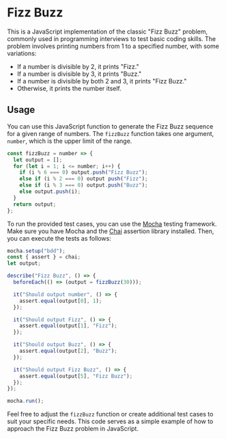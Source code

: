 # Fizz Buzz

This is a JavaScript implementation of the classic "Fizz Buzz" problem, commonly used in programming interviews to test basic coding skills. The problem involves printing numbers from 1 to a specified number, with some variations:

- If a number is divisible by 2, it prints "Fizz."
- If a number is divisible by 3, it prints "Buzz."
- If a number is divisible by both 2 and 3, it prints "Fizz Buzz."
- Otherwise, it prints the number itself.

## Usage

You can use this JavaScript function to generate the Fizz Buzz sequence for a given range of numbers. The `fizzBuzz` function takes one argument, `number`, which is the upper limit of the range.

```javascript
const fizzBuzz = number => {
  let output = [];
  for (let i = 1; i <= number; i++) {
    if (i % 6 === 0) output.push("Fizz Buzz");
    else if (i % 2 === 0) output push("Fizz");
    else if (i % 3 === 0) output.push("Buzz");
    else output.push(i);
  }
  return output;
};
```

To run the provided test cases, you can use the [Mocha](https://mochajs.org/) testing framework. Make sure you have Mocha and the [Chai](https://www.chaijs.com/) assertion library installed. Then, you can execute the tests as follows:

```javascript
mocha.setup("bdd");
const { assert } = chai;
let output;

describe("Fizz Buzz", () => {
  beforeEach(() => (output = fizzBuzz(30)));

  it("Should output number", () => {
    assert.equal(output[0], 1);
  });

  it("Should output Fizz", () => {
    assert.equal(output[1], "Fizz");
  });

  it("Should output Buzz", () => {
    assert.equal(output[2], "Buzz");
  });

  it("Should output Fizz Buzz", () => {
    assert.equal(output[5], "Fizz Buzz");
  });
});

mocha.run();
```

Feel free to adjust the `fizzBuzz` function or create additional test cases to suit your specific needs. This code serves as a simple example of how to approach the Fizz Buzz problem in JavaScript.